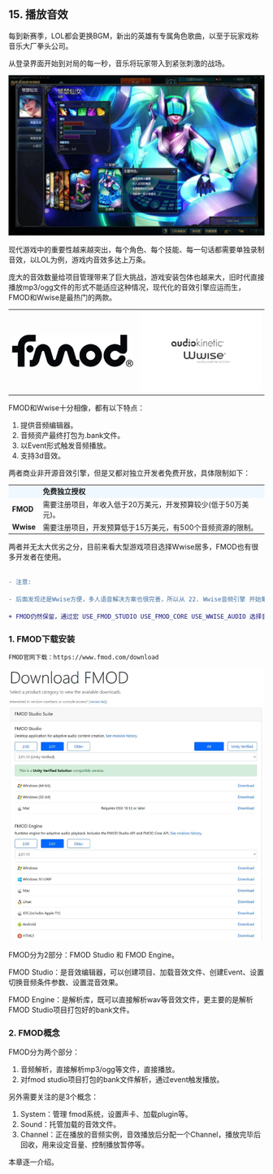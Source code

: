 ## 15. 播放音效

每到新赛季，LOL都会更换BGM，新出的英雄有专属角色歌曲，以至于玩家戏称音乐大厂拳头公司。

从登录界面开始到对局的每一秒，音乐将玩家带入到紧张刺激的战场。

![](../../imgs/play_sound/play_sound/djsona.jpg)

现代游戏中的重要性越来越突出，每个角色、每个技能、每一句话都需要单独录制音效，以LOL为例，游戏内音效多达上万条。

庞大的音效数量给项目管理带来了巨大挑战，游戏安装包体也越来大，旧时代直接播放mp3/ogg文件的形式不能适应这种情况，现代化的音效引擎应运而生，FMOD和Wwise是最热门的两款。

<table>
<tr>
<td><img src="../../imgs/play_sound/play_sound/fmod_logo_black.png" width=500></td>
<td><img src="../../imgs/play_sound/play_sound/wwise.jpg" width=500></td>
</tr>
</table>

FMOD和Wwise十分相像，都有以下特点：

1. 提供音频编辑器。
2. 音频资产最终打包为.bank文件。
3. 以Event形式触发音频播放。
4. 支持3d音效。

两者商业非开源音效引擎，但是又都对独立开发者免费开放，具体限制如下：

<table>
<tr ><td bgcolor="AliceBlue"><b></td><td bgcolor="AliceBlue"><b>免费独立授权</td></tr>
<tr><td><b>FMOD</td><td>需要注册项目，年收入低于20万美元，开发预算较少(低于50万美元)。</td></tr>
<tr><td rowspan="6"><b>Wwise</td><td>需要注册项目，开发预算低于15万美元，有500个音频资源的限制。</td></tr>
</table>

两者并无太大优劣之分，目前来看大型游戏项目选择Wwise居多，FMOD也有很多开发者在使用。


```diff

- 注意:

- 后面发现还是Wwise方便，多人语音解决方案也很完善，所以从 22. Wwise音频引擎 开始集成并转为使用 Wwise。

+ FMOD仍然保留，通过宏 USE_FMOD_STUDIO USE_FMOD_CORE USE_WWISE_AUDIO 选择音频引擎。

```

### 1. FMOD下载安装

```bash
FMOD官网下载：https://www.fmod.com/download
```

![](../../imgs/play_sound/play_sound/fmod_download.jpg)

FMOD分为2部分：FMOD Studio 和 FMOD Engine。

FMOD Studio：是音效编辑器，可以创建项目、加载音效文件、创建Event、设置切换音频条件参数、设置混音效果。

FMOD Engine：是解析库，既可以直接解析wav等音效文件，更主要的是解析FMOD Studio项目打包好的bank文件。

### 2. FMOD概念

FMOD分为两个部分：

1. 音频解析，直接解析mp3/ogg等文件，直接播放。
2. 对fmod studio项目打包的bank文件解析，通过event触发播放。

另外需要关注的是3个概念：

1. System：管理 fmod系统，设置声卡、加载plugin等。
2. Sound：托管加载的音效文件。
3. Channel：正在播放的音频实例，音效播放后分配一个Channel，播放完毕后回收，用来设定音量、控制播放暂停等。

本章逐一介绍。

